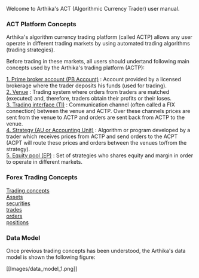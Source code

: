 Welcome to Arthika's ACT (Algorithmic Currency Trader) user manual.

### ACT Platform Concepts

Arthika's algorithm currency trading platform (called ACTP) allows any user operate in different trading markets  by using automated trading algorithms (trading strategies).

Before trading in these markets, all users should undertand following main concepts used by the Arthika's trading platform (ACTP):

[1. Prime broker account (PB Account)](https://github.com/Arthika/User-Manual/wiki/1.--Prime-Broker-Account) : Account provided by a licensed brokerage where the trader deposits his funds (used for trading).    
[2. Venue](https://github.com/Arthika/User-Manual/wiki/2.--Venue) : Trading system where orders from traders are matched (executed) and, therefore, traders obtain their profits or their loses.    
[3. Trading interface (TI)](https://github.com/Arthika/User-Manual/wiki/TI) : Communication channel (often called a FIX connection) between the venue and ACTP. Over these channels prices are sent from the venue to ACTP and orders are sent back from ACTP to the venue.    
[4. Strategy (AU or Accounting Unit)](https://github.com/Arthika/User-Manual/wiki/AU) : Algorithm or program developed by a trader which receives prices from ACTP and send orders to the ACPT (ACPT will route these prices and orders between the venues to/from the strategy).    
[5. Equity pool (EP)](https://github.com/Arthika/User-Manual/wiki/EP) : Set of strategies who shares equity and margin in order to operate in different markets.    
### Forex Trading Concepts
[Trading concepts](https://github.com/Arthika/User-Manual/wiki/Trading-Concepts)   
[Assets](https://github.com/Arthika/User-Manual/wiki/Asset)    
[securities](https://github.com/Arthika/User-Manual/wiki/Security)    
[trades](https://github.com/Arthika/User-Manual/wiki/Trade)    
[orders](https://github.com/Arthika/User-Manual/wiki/Trade)    
[positions](https://github.com/Arthika/User-Manual/wiki/Positions)       
    
### Data Model

Once previous trading concepts has been understood, the Arthika's data model is shown the following figure:
    
[[Images/data_model_1.png]]    